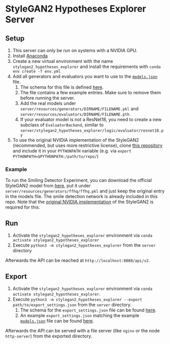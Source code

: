 # StyleGAN2 Hypotheses Explorer Server

## Setup

1. This server can only be run on systems with a NVIDIA GPU.
2. Install [Anaconda](https://www.anaconda.com)
3. Create a new virtual environment with the name `stylegan2_hypotheses_explorer` and install the requirements with `conda env create -f env.yml`
4. Add all generators and evaluators you want to use to the [`models.json`](models.json) file.
   1. The schema for this file is defined [here](schemas/models_schema.json).
   2. The file contains a few example entries. Make sure to remove them before running the server.
   3. Add the real models under `server/resources/generators/DIRNAME/FILENAME.pkl` and `server/resources/evaluators/DIRNAME/FILENAME.pth`
   4. If your evaluator model is not a ResNet18, you need to create a new subclass of `EvaluatorBackend`, similar to `server/stylegan2_hypotheses_explorer/logic/evaluator/resnet18.py`
5. To use the original NVIDIA implementation of the StyleGAN2 (recommended, but uses more restrictive license), clone [this repository](https://github.com/NVlabs/stylegan2-ada-pytorch/) and include it in your `PYTHONPATH` variable (e.g. via `export PYTHONPATH=$PYTHONPATH:/path/to/repo/`)

### Example

To run the Smiling Detector Experiment, you can download the official StyleGAN2 model from [here](https://nvlabs-fi-cdn.nvidia.com/stylegan2-ada-pytorch/pretrained/ffhq.pkl), put it under `server/resources/generators/ffhq/ffhq.pkl` and just keep the original entry in the models file.
The smile detection network is already included in this repo.
Note that the [original NVIDIA implementation](#setup) of the StyleGAN2 is required for this.

## Run

1. Activate the `stylegan2_hypotheses_explorer` environment via `conda activate stylegan2_hypotheses_explorer`
2. Execute `python3 -m stylegan2_hypotheses_explorer` from the `server` directory

Afterwards the API can be reached at `http://localhost:8080/api/v2`.

## Export

1. Activate the `stylegan2_hypotheses_explorer` environment via `conda activate stylegan2_hypotheses_explorer`.
2. Execute `python3 -m stylegan2_hypotheses_explorer --export path/to/export_settings.json` from the `server` directory.
   1. The schema for the `export_settings.json` file can be found [here](schemas/export_schema.json).
   2. An example `export_settings.json` matching the example [`models.json`](models.json) file can be found [here](export_settings.json).

Afterwards the API can be served with a file server (like `nginx` or the node `http-server`) from the exported directory.
